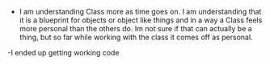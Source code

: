 - I am understanding Class more as time goes on. I am understanding that it is a blueprint for objects or object like things and in a way a Class feels more personal than the others do. Im not sure if that can actually be a thing, but so far while working with the class it comes off as personal.

-I ended up getting working code